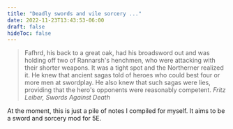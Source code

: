 ```yaml
---
title: "Deadly swords and vile sorcery ..."
date: 2022-11-23T13:43:53-06:00
draft: false
hideToc: false
---
```


> Fafhrd, his back to a great oak, had his broadsword out and was holding off two of Rannarsh's henchmen, who were attacking with their shorter weapons. It was a tight spot and the Northerner realized it. He knew that ancient sagas told of heroes who could best four or more men at swordplay. He also knew that such sagas were lies, providing that the hero's opponents were reasonably competent.
> <cite>Fritz Leiber, Swords Against Death</cite>

At the moment, this is just a pile of notes I compiled for myself. It aims to be a sword and sorcery mod for 5E.
